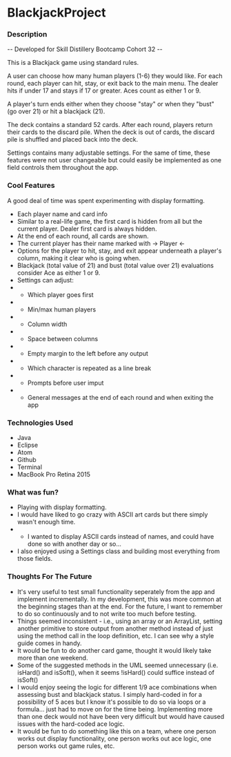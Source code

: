 # BlackjackProject

### Description

  -- Developed for Skill Distillery Bootcamp Cohort 32 --

  This is a Blackjack game using standard rules.
  
  A user can choose how many human players (1-6) they would like.
  For each round, each player can hit, stay, or exit back to the main menu.  The dealer hits if under 17 and stays if 17 or greater.
  Aces count as either 1 or 9.
  
  A player's turn ends either when they choose "stay" or when they "bust" (go over 21) or hit a blackjack (21).
  
  The deck contains a standard 52 cards.  After each round, players return their cards to the discard pile.
  When the deck is out of cards, the discard pile is shuffled and placed back into the deck.
  
  Settings contains many adjustable settings.  For the same of time, these features were not user changeable but could easily be implemented as one field controls them throughout the app.

### Cool Features

 A good deal of time was spent experimenting with display formatting.  
 - Each player name and card info
 - Similar to a real-life game, the first card is hidden from all but the current player.  Dealer first card is always hidden.
 - At the end of each round, all cards are shown.
 - The current player has their name marked with -> Player <-
 - Options for the player to hit, stay, and exit appear underneath a player's column, making it clear who is going when.
 - Blackjack (total value of 21) and bust (total value over 21) evaluations consider Ace as either 1 or 9.
 - Settings can adjust:
 - - Which player goes first
 - - Min/max human players
 - - Column width
 - - Space between columns
 - - Empty margin to the left before any output
 - - Which character is repeated as a line break
 - - Prompts before user imput
 - - General messages at the end of each round and when exiting the app

### Technologies Used

- Java
- Eclipse
- Atom
- Github
- Terminal
- MacBook Pro Retina 2015

### What was fun?

- Playing with display formatting.
- I would have liked to go crazy with ASCII art cards but there simply wasn't enough time.
- - I wanted to display ASCII cards instead of names, and could have done so with another day or so...
- I also enjoyed using a Settings class and building most everything from those fields.

### Thoughts For The Future

- It's very useful to test small functionality seperately from the app and implement incrementally.  In my development, this was more common at the beginning stages than at the end.  For the future, I want to remember to do so continuously and to not write too much before testing.
- Things seemed inconsistent - i.e., using an array or an ArrayList, setting another primitive to store output from another method instead of just using the method call in the loop definition, etc.  I can see why a style guide comes in handy.
- It would be fun to do another card game, thought it would likely take more than one weekend.
- Some of the suggested methods in the UML seemed unnecessary (i.e. isHard() and isSoft(), when it seems !isHard() could suffice instead of isSoft()
- I would enjoy seeing the logic for different 1/9 ace combinations when assessing bust and blackjack status.  I simply hard-coded in for a possibility of 5 aces but I know it's possible to do so via loops or a formula... just had to move on for the time being.  Implementing more than one deck would not have been very difficult but would have caused issues with the hard-coded ace logic.
- It would be fun to do something like this on a team, where one person works out display functionality, one person works out ace logic, one person works out game rules, etc.
